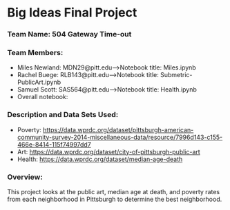 # Big Ideas Final Project

### Team Name: 504 Gateway Time-out

### Team Members:
* Miles Newland: MDN29@pitt.edu-->Notebook title: Miles.ipynb
* Rachel Buege: RLB143@pitt.edu-->Notebook title: Submetric-PublicArt.ipynb
* Samuel Scott: SAS564@pitt.edu-->Notebook title: Health.ipynb
* Overall notebook: 

### Description and Data Sets Used:

* Poverty: https://data.wprdc.org/dataset/pittsburgh-american-community-survey-2014-miscellaneous-data/resource/7996d143-c155-466e-8414-115f74997dd7
* Art: https://data.wprdc.org/dataset/city-of-pittsburgh-public-art
* Health: https://data.wprdc.org/dataset/median-age-death

### Overview:

This project looks at the public art, median age at death, and poverty rates from each neighborhood in Pittsburgh to determine the best neighborhood. 
